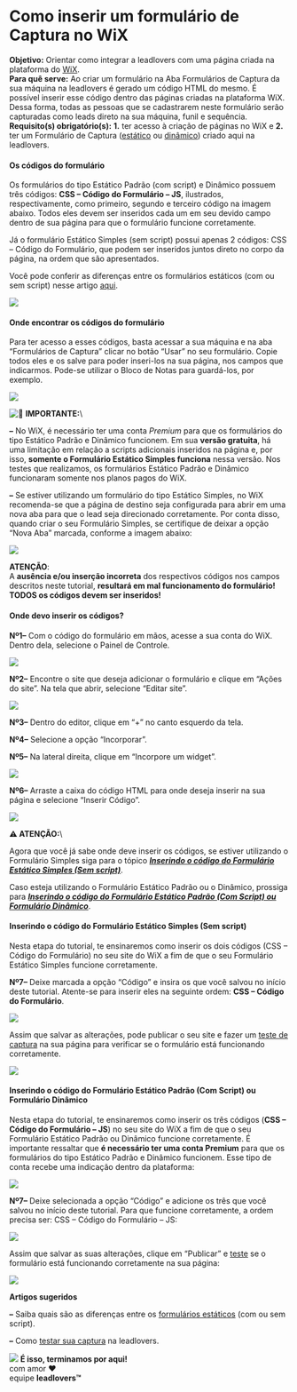# Como inserir um formulário de Captura no WiX

**Objetivo:** Orientar como integrar a leadlovers com uma página criada na plataforma do [WiX](https://pt.wix.com/).\
**Para quê serve:** Ao criar um formulário na Aba Formulários de Captura da sua máquina na leadlovers é gerado um código HTML do mesmo. É possível inserir esse código dentro das páginas criadas na plataforma WiX. Dessa forma, todas as pessoas que se cadastrarem neste formulário serão capturadas como leads direto na sua máquina, funil e sequência.\
**Requisito(s) obrigatório(s):** **1.** ter acesso à criação de páginas no WiX e **2.** ter um Formulário de Captura ([estático](https://suporte.love/criar-formulario-estatico/) ou [dinâmico](https://suporte.love/como-criar-campos-dinamicos-e-como-criar-formulario-dinamico/)) criado aqui na leadlovers.

#### **Os códigos do formulário**

Os formulários do tipo Estático Padrão (com script) e Dinâmico possuem três códigos: **CSS – Código do Formulário – JS**, ilustrados, respectivamente, como primeiro, segundo e terceiro código na imagem abaixo. Todos eles devem ser inseridos cada um em seu devido campo dentro de sua página para que o formulário funcione corretamente.

Já o formulário Estático Simples (sem script) possui apenas 2 códigos: CSS – Código do Formulário, que podem ser inseridos juntos direto no corpo da página, na ordem que são apresentados.

Você pode conferir as diferenças entre os formulários estáticos (com ou sem script) nesse artigo [aqui](https://suporte.love/criar-formulario-estatico/).

[![](https://legado.leadlovers.site/wp-content/uploads/2020/09/1.-Tutorial-Wix-Codigos.png)](https://legado.leadlovers.site/wp-content/uploads/2020/09/1.-Tutorial-Wix-Codigos.png)

#### **Onde encontrar os códigos do formulário**

Para ter acesso a esses códigos, basta acessar a sua máquina e na aba “Formulários de Captura” clicar no botão “Usar” no seu formulário. Copie todos eles e os salve para poder inseri-los na sua página, nos campos que indicarmos. Pode-se utilizar o Bloco de Notas para guardá-los, por exemplo.

[![](https://legado.leadlovers.site/wp-content/uploads/2020/09/2.-Tutorial-Wix-Formulario.png)](https://legado.leadlovers.site/wp-content/uploads/2020/09/2.-Tutorial-Wix-Formulario.png)

![📢](https://s.w.org/images/core/emoji/13.0.0/svg/1f4e2.svg) **IMPORTANTE:**\


**–** No WiX, é necessário ter uma conta _Premium_ para que os formulários do tipo Estático Padrão e Dinâmico funcionem. Em sua **versão gratuita**, há uma limitação em relação a scripts adicionais inseridos na página e, por isso, **somente o Formulário Estático Simples funciona** nessa versão. Nos testes que realizamos, os formulários Estático Padrão e Dinâmico funcionaram somente nos planos pagos do WiX.

**–** Se estiver utilizando um formulário do tipo Estático Simples, no WiX recomenda-se que a página de destino seja configurada para abrir em uma nova aba para que o lead seja direcionado corretamente. Por conta disso, quando criar o seu Formulário Simples, se certifique de deixar a opção “Nova Aba” marcada, conforme a imagem abaixo:

[![](https://legado.leadlovers.site/wp-content/uploads/2020/09/3.-Tutorial-Wix-Nova-Aba.png)](https://legado.leadlovers.site/wp-content/uploads/2020/09/3.-Tutorial-Wix-Nova-Aba.png)

**ATENÇÃO**:\
A **ausência e/ou inserção incorreta** dos respectivos códigos nos campos descritos neste tutorial, **resultará em mal funcionamento do formulário!**\
**TODOS os códigos devem ser inseridos!**

#### **Onde devo inserir os códigos?**

**Nº1–** Com o código do formulário em mãos, acesse a sua conta do WiX. Dentro dela, selecione o Painel de Controle.

[![](https://legado.leadlovers.site/wp-content/uploads/2020/09/4.-Tutorial-Wix-Passo-1.png)](https://legado.leadlovers.site/wp-content/uploads/2020/09/4.-Tutorial-Wix-Passo-1.png)

**Nº2–** Encontre o site que deseja adicionar o formulário e clique em “Ações do site”. Na tela que abrir, selecione “Editar site”.

[![](https://legado.leadlovers.site/wp-content/uploads/2020/09/5.-Tutorial-Wix-Passo-2.png)](https://legado.leadlovers.site/wp-content/uploads/2020/09/5.-Tutorial-Wix-Passo-2.png)

**Nº3–** Dentro do editor, clique em “+” no canto esquerdo da tela.

**Nº4–** Selecione a opção “Incorporar”.

**Nº5–** Na lateral direita, clique em “Incorpore um widget”.

[![](https://legado.leadlovers.site/wp-content/uploads/2020/09/6.-Tutorial-Wix-Passo-3.png)](https://legado.leadlovers.site/wp-content/uploads/2020/09/6.-Tutorial-Wix-Passo-3.png)

**Nº6–** Arraste a caixa do código HTML para onde deseja inserir na sua página e selecione “Inserir Código”.

[![](https://legado.leadlovers.site/wp-content/uploads/2020/09/7.-Tutorial-Wix-Passo-4.png)](https://legado.leadlovers.site/wp-content/uploads/2020/09/7.-Tutorial-Wix-Passo-4.png)

**⚠ ATENÇÃO:**\


Agora que você já sabe onde deve inserir os códigos, se estiver utilizando o Formulário Simples siga para o tópico [_**Inserindo o código do Formulário Estático Simples (Sem script)**_](broken-reference).

Caso esteja utilizando o Formulário Estático Padrão ou o Dinâmico, prossiga para [_**Inserindo o código do Formulário Estático Padrão (Com Script) ou Formulário Dinâmico**_](broken-reference).

#### **Inserindo o código do Formulário Estático Simples (Sem script)** <a href="#simples" id="simples"></a>

Nesta etapa do tutorial, te ensinaremos como inserir os dois códigos (CSS – Código do Formulário) no seu site do WiX a fim de que o seu Formulário Estático Simples funcione corretamente.

**Nº7–** Deixe marcada a opção “Código” e insira os que você salvou no início deste tutorial. Atente-se para inserir eles na seguinte ordem: **CSS – Código do Formulário**.

[![](https://legado.leadlovers.site/wp-content/uploads/2020/09/8.-Tutorial-Wix-Passo-7-Estatico.png)](https://legado.leadlovers.site/wp-content/uploads/2020/09/8.-Tutorial-Wix-Passo-7-Estatico.png)

Assim que salvar as alterações, pode publicar o seu site e fazer um [teste de captura](https://legado.leadlovers.site/testar-captura/) na sua página para verificar se o formulário está funcionando corretamente.

[![](https://legado.leadlovers.site/wp-content/uploads/2020/09/9.-Tutorial-Wix-Form-Estatico.png)](https://legado.leadlovers.site/wp-content/uploads/2020/09/9.-Tutorial-Wix-Form-Estatico.png)

#### **Inserindo o código do Formulário Estático Padrão (Com Script) ou Formulário Dinâmico** <a href="#padrao-dinamico" id="padrao-dinamico"></a>

Nesta etapa do tutorial, te ensinaremos como inserir os três códigos (**CSS – Código do Formulário – JS**) no seu site do WiX a fim de que o seu Formulário Estático Padrão ou Dinâmico funcione corretamente. É importante ressaltar que **é necessário ter uma conta Premium** para que os formulários do tipo Estático Padrão e Dinâmico funcionem. Esse tipo de conta recebe uma indicação dentro da plataforma:

[![](https://legado.leadlovers.site/wp-content/uploads/2020/09/10.-Tutorial-Wix-Conta-Premium.png)](https://legado.leadlovers.site/wp-content/uploads/2020/09/10.-Tutorial-Wix-Conta-Premium.png)

**Nº7–** Deixe selecionada a opção “Código” e adicione os três que você salvou no início deste tutorial. Para que funcione corretamente, a ordem precisa ser: CSS – Código do Formulário – JS:

[![](https://legado.leadlovers.site/wp-content/uploads/2020/09/11.-Tutorial-Wix-Passo-7-Padrao-e-Dinamico.png)](https://legado.leadlovers.site/wp-content/uploads/2020/09/11.-Tutorial-Wix-Passo-7-Padrao-e-Dinamico.png)

Assim que salvar as suas alterações, clique em “Publicar” e [teste](https://legado.leadlovers.site/testar-captura/) se o formulário está funcionando corretamente na sua página:

[![](https://legado.leadlovers.site/wp-content/uploads/2020/09/12.-Tutorial-Wix-Form-Dinamico.png)](https://legado.leadlovers.site/wp-content/uploads/2020/09/12.-Tutorial-Wix-Form-Dinamico.png)

**Artigos sugeridos**

**–** Saiba quais são as diferenças entre os [formulários estáticos](https://suporte.love/criar-formulario-estatico/) (com ou sem script).

**–** Como [testar sua captura](https://suporte.love/testar-captura/) na leadlovers.

![](https://legado.leadlovers.site/wp-content/uploads/2020/09/1f3c1.svg) **É isso, terminamos por aqui!**\
com amor ❤\
equipe **leadlovers™**
